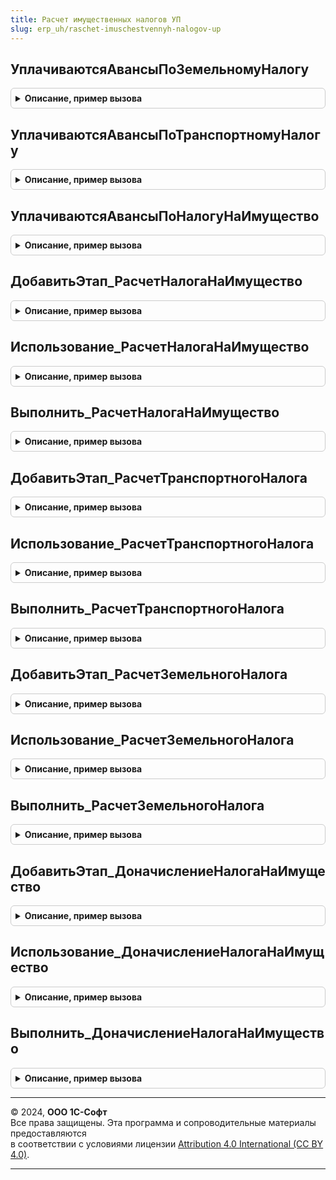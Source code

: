 ```yaml
---
title: Расчет имущественных налогов УП
slug: erp_uh/raschet-imuschestvennyh-nalogov-up
---
```



## УплачиваютсяАвансыПоЗемельномуНалогу
<details style="margin: 1em 0; padding: 0.5em; border: 1px solid #ccc; border-radius: 6px;">

<summary style="font-weight: bold; cursor: pointer;">Описание, пример вызова</summary>

```bsl

// Возвращает необходимость уплаты авансов по земельному налогу.
//
// Параметры:
// 	Организации - СправочникСсылка.Организации - Организация, для которой необходимо выполнить проверку.
// 	Период - Дата - Дата закрытия месяца.
//
// Возвращаемое значение:
// 	Булево - Признак необходимости уплаты аванса.
//
Функция УплачиваютсяАвансыПоЗемельномуНалогу(Организации, Период) Экспорт
```

Пример вызова
```bsl
Результат = РасчетИмущественныхНалоговУП.УплачиваютсяАвансыПоЗемельномуНалогу(Организации, Период) 
```
</details>

## УплачиваютсяАвансыПоТранспортномуНалогу
<details style="margin: 1em 0; padding: 0.5em; border: 1px solid #ccc; border-radius: 6px;">

<summary style="font-weight: bold; cursor: pointer;">Описание, пример вызова</summary>

```bsl

// Возвращает необходимость уплаты авансов по транспортному налогу.
//
// Параметры:
// 	Организации - СправочникСсылка.Организации - Организация, для которой необходимо выполнить расчет.
// 	Период - Дата - Дата закрытия месяца.
//
// Возвращаемое значение:
// 	Булево - Признак необходимости уплаты аванса.
//
Функция УплачиваютсяАвансыПоТранспортномуНалогу(Организации, Период) Экспорт
```

Пример вызова
```bsl
Результат = РасчетИмущественныхНалоговУП.УплачиваютсяАвансыПоТранспортномуНалогу(Организации, Период) 
```
</details>

## УплачиваютсяАвансыПоНалогуНаИмущество
<details style="margin: 1em 0; padding: 0.5em; border: 1px solid #ccc; border-radius: 6px;">

<summary style="font-weight: bold; cursor: pointer;">Описание, пример вызова</summary>

```bsl

// Возвращает необходимость уплаты авансов по налогу на имущество.
//
// Параметры:
// 	Организации - СправочникСсылка.Организации - Организация, для которой необходимо выполнить проверку.
// 	Период - Дата - Дата закрытия месяца.
//
// Возвращаемое значение:
// 	Булево - Признак необходимости уплаты аванса.
//
Функция УплачиваютсяАвансыПоНалогуНаИмущество(Организации, Период) Экспорт
```

Пример вызова
```bsl
Результат = РасчетИмущественныхНалоговУП.УплачиваютсяАвансыПоНалогуНаИмущество(Организации, Период) 
```
</details>

## ДобавитьЭтап_РасчетНалогаНаИмущество
<details style="margin: 1em 0; padding: 0.5em; border: 1px solid #ccc; border-radius: 6px;">

<summary style="font-weight: bold; cursor: pointer;">Описание, пример вызова</summary>

```bsl

// Добавляет этап в таблицу этапов закрытия месяца.
// Элементы данной таблицы являются элементами второго уровня в дереве этапов в форме закрытия месяца.
//
// Параметры:
// 	ТаблицаЭтапов - (См. Обработки.ОперацииЗакрытияМесяца.ЗаполнитьОписаниеЭтаповЗакрытияМесяца)
// 	ТекущийРодитель - Строка - идентификатор группы.
Процедура ДобавитьЭтап_РасчетНалогаНаИмущество(ТаблицаЭтапов,ТекущийРодитель) Экспорт
```

Пример вызова
```bsl
РасчетИмущественныхНалоговУП.ДобавитьЭтап_РасчетНалогаНаИмущество(ТаблицаЭтапов, ТекущийРодитель) 
```
</details>

## Использование_РасчетНалогаНаИмущество
<details style="margin: 1em 0; padding: 0.5em; border: 1px solid #ccc; border-radius: 6px;">

<summary style="font-weight: bold; cursor: pointer;">Описание, пример вызова</summary>

```bsl

// Опредяет статус операции закрытия месяца "РасчетНалогаНаИмущество".
//
// Параметры:
//  ПараметрыОбработчика - Структура - Параметры обработчика
Процедура Использование_РасчетНалогаНаИмущество(ПараметрыОбработчика) Экспорт
```

Пример вызова
```bsl
РасчетИмущественныхНалоговУП.Использование_РасчетНалогаНаИмущество(ПараметрыОбработчика) 
```
</details>

## Выполнить_РасчетНалогаНаИмущество
<details style="margin: 1em 0; padding: 0.5em; border: 1px solid #ccc; border-radius: 6px;">

<summary style="font-weight: bold; cursor: pointer;">Описание, пример вызова</summary>

```bsl

// Выполняет операцию закрытия месяца "РасчетНалогаНаИмущество".
//
// Параметры:
//  ПараметрыОбработчика - см. Обработки.ОперацииЗакрытияМесяца.ИнициализироватьПараметрыОбработчикаЭтапа
Процедура Выполнить_РасчетНалогаНаИмущество(ПараметрыОбработчика) Экспорт
```

Пример вызова
```bsl
РасчетИмущественныхНалоговУП.Выполнить_РасчетНалогаНаИмущество(ПараметрыОбработчика) 
```
</details>

## ДобавитьЭтап_РасчетТранспортногоНалога
<details style="margin: 1em 0; padding: 0.5em; border: 1px solid #ccc; border-radius: 6px;">

<summary style="font-weight: bold; cursor: pointer;">Описание, пример вызова</summary>

```bsl

// Добавляет этап в таблицу этапов закрытия месяца.
// Элементы данной таблицы являются элементами второго уровня в дереве этапов в форме закрытия месяца.
//
// Параметры:
// 	ТаблицаЭтапов - (См. Обработки.ОперацииЗакрытияМесяца.ЗаполнитьОписаниеЭтаповЗакрытияМесяца)
// 	ТекущийРодитель - Строка - идентификатор группы.
Процедура ДобавитьЭтап_РасчетТранспортногоНалога(ТаблицаЭтапов,ТекущийРодитель) Экспорт
```

Пример вызова
```bsl
РасчетИмущественныхНалоговУП.ДобавитьЭтап_РасчетТранспортногоНалога(ТаблицаЭтапов, ТекущийРодитель) 
```
</details>

## Использование_РасчетТранспортногоНалога
<details style="margin: 1em 0; padding: 0.5em; border: 1px solid #ccc; border-radius: 6px;">

<summary style="font-weight: bold; cursor: pointer;">Описание, пример вызова</summary>

```bsl

// Опредяет статус операции "РасчетТранспортногоНалога".
//
// Параметры:
//  ПараметрыОбработчика - Структура - Параметры обработчика
Процедура Использование_РасчетТранспортногоНалога(ПараметрыОбработчика) Экспорт
```

Пример вызова
```bsl
РасчетИмущественныхНалоговУП.Использование_РасчетТранспортногоНалога(ПараметрыОбработчика) 
```
</details>

## Выполнить_РасчетТранспортногоНалога
<details style="margin: 1em 0; padding: 0.5em; border: 1px solid #ccc; border-radius: 6px;">

<summary style="font-weight: bold; cursor: pointer;">Описание, пример вызова</summary>

```bsl

// Выполняет операцию "РасчетТранспортногоНалога".
//
// Параметры:
//  ПараметрыОбработчика - Структура - Параметры обработчика
Процедура Выполнить_РасчетТранспортногоНалога(ПараметрыОбработчика) Экспорт
```

Пример вызова
```bsl
РасчетИмущественныхНалоговУП.Выполнить_РасчетТранспортногоНалога(ПараметрыОбработчика) 
```
</details>

## ДобавитьЭтап_РасчетЗемельногоНалога
<details style="margin: 1em 0; padding: 0.5em; border: 1px solid #ccc; border-radius: 6px;">

<summary style="font-weight: bold; cursor: pointer;">Описание, пример вызова</summary>

```bsl

// Добавляет этап в таблицу этапов закрытия месяца.
// Элементы данной таблицы являются элементами второго уровня в дереве этапов в форме закрытия месяца.
//
// Параметры:
// 	ТаблицаЭтапов - (См. Обработки.ОперацииЗакрытияМесяца.ЗаполнитьОписаниеЭтаповЗакрытияМесяца)
// 	ТекущийРодитель - Строка - идентификатор группы.
Процедура ДобавитьЭтап_РасчетЗемельногоНалога(ТаблицаЭтапов,ТекущийРодитель) Экспорт
```

Пример вызова
```bsl
РасчетИмущественныхНалоговУП.ДобавитьЭтап_РасчетЗемельногоНалога(ТаблицаЭтапов, ТекущийРодитель) 
```
</details>

## Использование_РасчетЗемельногоНалога
<details style="margin: 1em 0; padding: 0.5em; border: 1px solid #ccc; border-radius: 6px;">

<summary style="font-weight: bold; cursor: pointer;">Описание, пример вызова</summary>

```bsl

// Опредяет статус операции "РасчетЗемельногоНалога".
//
// Параметры:
//  ПараметрыОбработчика - Структура - Параметры обработчика
Процедура Использование_РасчетЗемельногоНалога(ПараметрыОбработчика) Экспорт
```

Пример вызова
```bsl
РасчетИмущественныхНалоговУП.Использование_РасчетЗемельногоНалога(ПараметрыОбработчика) 
```
</details>

## Выполнить_РасчетЗемельногоНалога
<details style="margin: 1em 0; padding: 0.5em; border: 1px solid #ccc; border-radius: 6px;">

<summary style="font-weight: bold; cursor: pointer;">Описание, пример вызова</summary>

```bsl

// Выполняет операцию "РасчетЗемельногоНалога".
//
// Параметры:
//  ПараметрыОбработчика - Структура - Параметры обработчика
Процедура Выполнить_РасчетЗемельногоНалога(ПараметрыОбработчика) Экспорт
```

Пример вызова
```bsl
РасчетИмущественныхНалоговУП.Выполнить_РасчетЗемельногоНалога(ПараметрыОбработчика) 
```
</details>

## ДобавитьЭтап_ДоначислениеНалогаНаИмущество
<details style="margin: 1em 0; padding: 0.5em; border: 1px solid #ccc; border-radius: 6px;">

<summary style="font-weight: bold; cursor: pointer;">Описание, пример вызова</summary>

```bsl

// Добавляет этап в таблицу этапов закрытия месяца.
// Элементы данной таблицы являются элементами второго уровня в дереве этапов в форме закрытия месяца.
//
// Параметры:
// 	ТаблицаЭтапов - См. Обработки.ОперацииЗакрытияМесяца.ЗаполнитьОписаниеЭтаповЗакрытияМесяца
// 	ТекущийРодитель - Строка - идентификатор группы.
Процедура ДобавитьЭтап_ДоначислениеНалогаНаИмущество(ТаблицаЭтапов,ТекущийРодитель) Экспорт
```

Пример вызова
```bsl
РасчетИмущественныхНалоговУП.ДобавитьЭтап_ДоначислениеНалогаНаИмущество(ТаблицаЭтапов, ТекущийРодитель) 
```
</details>

## Использование_ДоначислениеНалогаНаИмущество
<details style="margin: 1em 0; padding: 0.5em; border: 1px solid #ccc; border-radius: 6px;">

<summary style="font-weight: bold; cursor: pointer;">Описание, пример вызова</summary>

```bsl

// Опредяет статус операции "ДоначислениеНалогаНаИмущество".
//
// Параметры:
//  ПараметрыОбработчика - Структура - Параметры обработчика
Процедура Использование_ДоначислениеНалогаНаИмущество(ПараметрыОбработчика) Экспорт
```

Пример вызова
```bsl
РасчетИмущественныхНалоговУП.Использование_ДоначислениеНалогаНаИмущество(ПараметрыОбработчика) 
```
</details>

## Выполнить_ДоначислениеНалогаНаИмущество
<details style="margin: 1em 0; padding: 0.5em; border: 1px solid #ccc; border-radius: 6px;">

<summary style="font-weight: bold; cursor: pointer;">Описание, пример вызова</summary>

```bsl

// Выполняет операцию "Доначисление налога на имущество".
//
// Параметры:
//  ПараметрыОбработчика - Структура - Параметры обработчика
Процедура Выполнить_ДоначислениеНалогаНаИмущество(ПараметрыОбработчика) Экспорт
```

Пример вызова
```bsl
РасчетИмущественныхНалоговУП.Выполнить_ДоначислениеНалогаНаИмущество(ПараметрыОбработчика) 
```
</details>

---

© 2024, **ООО 1С-Софт**  
Все права защищены. Эта программа и сопроводительные материалы предоставляются  
в соответствии с условиями лицензии [Attribution 4.0 International (CC BY 4.0)](https://creativecommons.org/licenses/by/4.0/legalcode).

---
